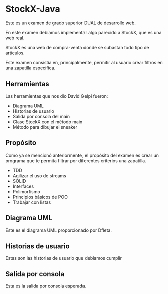 # StockX-Java

Este es un examen de grado superior DUAL de desarrollo web.

En este examen debíamos implementar algo parecido a StockX, que es una web real.

StockX es una web de compra-venta donde se subastan todo tipo de artículos. 

Este examen consistía en, principalmente, permitir al usuario crear filtros en una zapatilla específica.

## Herramientas

Las herramientas que nos dio David Gelpi fueron:

- Diagrama UML
- Historias de usuario
- Salida por consola del main
- Clase StockX con el método main
- Método para dibujar el sneaker

## Propósito

Como ya se mencionó anteriormente, el propósito del examen es crear un programa que te permita filtrar por diferentes criterios una zapatilla.

- TDD
- Agilizar el uso de streams
- SOLID
- Interfaces
- Polimorfismo
- Principios básicos de POO
- Trabajar con listas

## Diagrama UML

Este es el diagrama UML proporcionado por Dfleta.

## Historias de usuario

Estas son las historias de usuario que debíamos cumplir


## Salida por consola

Esta es la salida por consola esperada.


